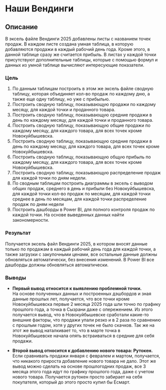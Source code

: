 # Наши Вендинги

## Описание
В эксель файле Вендинги 2025 добавлены листы с названием точек продаж. В каждом листе создана умная таблица, в которую добавляются продажи в каждый рабочий день года. Кроме этого, в данной таблице сразу же считается прибыль. В листах у каждой точки присутствуют дополнительные таблицы, которые с помощью формул и данных из умной таблице вычисляют интересующие показатели.

### Цель
1)	По данным таблицам построить в этом же эксель файле сводную таблицу, которая объединяет кол-во продаж по каждому дню, а также еще одну таблицу, но уже с прибылью.
2)	Построить сводную таблицу, показывающую продажи по каждому месяцу, для каждой точки и проданного товара.
3)	Построить сводную таблицу, показывающую средние продажи в день по каждому месяцу, для каждой точки и проданного товара.
4)	Построить сводную таблицу, показывающую общие продажи по каждому месяцу, для каждого товара, для всех точек кроме Новокуйбышевска.
5)	Построить сводную таблицу, показывающую средние продажи в день по каждому месяцу, для каждого товара, для всех точек кроме Новокуйбышевска.
6)	Построить сводную таблицу, показывающую общую прибыль по каждому месяцу, для каждого товара, для всех точек кроме Новокуйбышевска. 
7)	Построить сводную таблицу, показывающую распределение продаж для каждой точки по дням недели.
8)	По сводным таблицам построить диаграммы в эксель с выводом общих продаж, среднего в день и прибыли без Новокуйбышевска, для каждой точки кол-во продаж по месяцам, для каждой точки среднее в день по месяцам, для каждой точки распределение продаж по дням недели
9)	Построить дашборды в Power BI, для полного контроля продаж по каждой точки.
На основе выведенных данных найти закономерности.

### Результат
Получается эксель файл Вендинги 2025, в котором вносят данные только по продажам в каждый рабочий день года для каждой точки, а также загрузки с закупочными ценами, все остальные данные должны обновляться автоматически, без внесения изменений. В Power BI все дашборды должны обновляться автоматически.

### Выводы
- **Первый вывод относится к выявлению проблемной точки.**   
На основе полученных данных и построенных дэшбордов и зная данные прошлых лет, получается, что все точки кроме Новокуйбышевска первые 2 месяца 2025 года шли точно по графику прошлого года, а точка в Сызрани даже с опережением. Из этого получается вывод, что в Новокуйбышевске сработали какие-то внешние факторы, что продажи упали резко и в 2 раза по сравнению с прошлым годом, хотя у других точек не было скачков. Так же на этот же вывод наталкивает то, что в марте точка в Новокуйбышевске начала опять встраиваться в средние для себя продажи.

- **Второй вывод относится к добавлению нового товара: Рутокен.**   
Если сравнивать продажи января с февралем и мартом, получается, что никакого прироста добавление нового товара не дало. Этот же вывод можно сделать на основе прошлогодних продаж, все 3 месяца этого года идут по графику прошлого года, даже с учетом нового товара. Получается рутокен просто забирает на себя покупателя, который до этого просто купил бы Есмарт.
